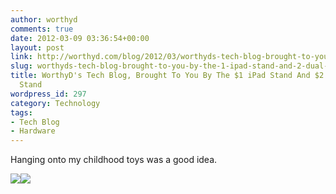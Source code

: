 ```yaml
---
author: worthyd
comments: true
date: 2012-03-09 03:36:54+00:00
layout: post
link: http://worthyd.com/blog/2012/03/worthyds-tech-blog-brought-to-you-by-the-1-ipad-stand-and-2-dual-phone-stand/
slug: worthyds-tech-blog-brought-to-you-by-the-1-ipad-stand-and-2-dual-phone-stand
title: WorthyD's Tech Blog, Brought To You By The $1 iPad Stand And $2 Dual Phone
  Stand
wordpress_id: 297
category: Technology 
tags:
- Tech Blog
- Hardware
---
```


Hanging onto my childhood toys was a good idea.

[![](http://blog.worthyd.com/wp-content/uploads/2012/03/2012-03-08-06.20.31-300x225.jpg)](http://blog.worthyd.com/wp-content/uploads/2012/03/2012-03-08-06.20.31-1024x768.jpg)[![](http://blog.worthyd.com/wp-content/uploads/2012/03/2012-03-08-06.21.24-300x225.jpg)](http://blog.worthyd.com/wp-content/uploads/2012/03/2012-03-08-06.21.24-1024x768.jpg)
